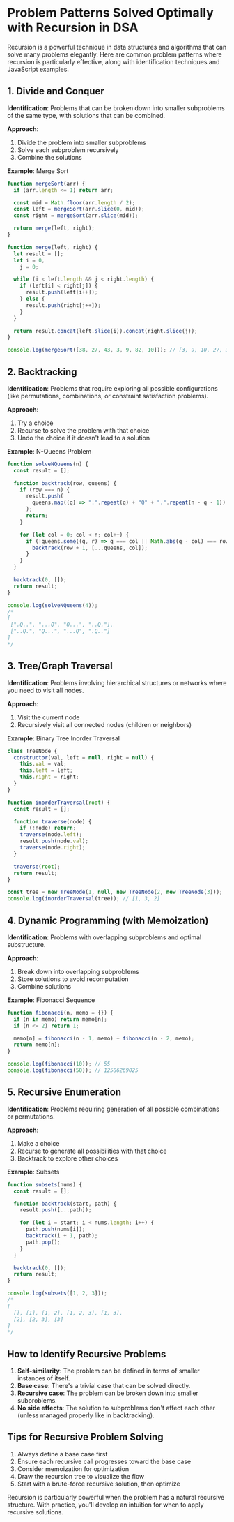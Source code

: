 # Problem Patterns Solved Optimally with Recursion in DSA

Recursion is a powerful technique in data structures and algorithms that can solve many problems elegantly. Here are common problem patterns where recursion is particularly effective, along with identification techniques and JavaScript examples.

## 1. Divide and Conquer

**Identification**: Problems that can be broken down into smaller subproblems of the same type, with solutions that can be combined.

**Approach**:

1. Divide the problem into smaller subproblems
2. Solve each subproblem recursively
3. Combine the solutions

**Example**: Merge Sort

```javascript
function mergeSort(arr) {
  if (arr.length <= 1) return arr;

  const mid = Math.floor(arr.length / 2);
  const left = mergeSort(arr.slice(0, mid));
  const right = mergeSort(arr.slice(mid));

  return merge(left, right);
}

function merge(left, right) {
  let result = [];
  let i = 0,
    j = 0;

  while (i < left.length && j < right.length) {
    if (left[i] < right[j]) {
      result.push(left[i++]);
    } else {
      result.push(right[j++]);
    }
  }

  return result.concat(left.slice(i)).concat(right.slice(j));
}

console.log(mergeSort([38, 27, 43, 3, 9, 82, 10])); // [3, 9, 10, 27, 38, 43, 82]
```

## 2. Backtracking

**Identification**: Problems that require exploring all possible configurations (like permutations, combinations, or constraint satisfaction problems).

**Approach**:

1. Try a choice
2. Recurse to solve the problem with that choice
3. Undo the choice if it doesn't lead to a solution

**Example**: N-Queens Problem

```javascript
function solveNQueens(n) {
  const result = [];

  function backtrack(row, queens) {
    if (row === n) {
      result.push(
        queens.map((q) => ".".repeat(q) + "Q" + ".".repeat(n - q - 1))
      );
      return;
    }

    for (let col = 0; col < n; col++) {
      if (!queens.some((q, r) => q === col || Math.abs(q - col) === row - r)) {
        backtrack(row + 1, [...queens, col]);
      }
    }
  }

  backtrack(0, []);
  return result;
}

console.log(solveNQueens(4));
/*
[
 [".Q..", "...Q", "Q...", "..Q."],
 ["..Q.", "Q...", "...Q", ".Q.."]
]
*/
```

## 3. Tree/Graph Traversal

**Identification**: Problems involving hierarchical structures or networks where you need to visit all nodes.

**Approach**:

1. Visit the current node
2. Recursively visit all connected nodes (children or neighbors)

**Example**: Binary Tree Inorder Traversal

```javascript
class TreeNode {
  constructor(val, left = null, right = null) {
    this.val = val;
    this.left = left;
    this.right = right;
  }
}

function inorderTraversal(root) {
  const result = [];

  function traverse(node) {
    if (!node) return;
    traverse(node.left);
    result.push(node.val);
    traverse(node.right);
  }

  traverse(root);
  return result;
}

const tree = new TreeNode(1, null, new TreeNode(2, new TreeNode(3)));
console.log(inorderTraversal(tree)); // [1, 3, 2]
```

## 4. Dynamic Programming (with Memoization)

**Identification**: Problems with overlapping subproblems and optimal substructure.

**Approach**:

1. Break down into overlapping subproblems
2. Store solutions to avoid recomputation
3. Combine solutions

**Example**: Fibonacci Sequence

```javascript
function fibonacci(n, memo = {}) {
  if (n in memo) return memo[n];
  if (n <= 2) return 1;

  memo[n] = fibonacci(n - 1, memo) + fibonacci(n - 2, memo);
  return memo[n];
}

console.log(fibonacci(10)); // 55
console.log(fibonacci(50)); // 12586269025
```

## 5. Recursive Enumeration

**Identification**: Problems requiring generation of all possible combinations or permutations.

**Approach**:

1. Make a choice
2. Recurse to generate all possibilities with that choice
3. Backtrack to explore other choices

**Example**: Subsets

```javascript
function subsets(nums) {
  const result = [];

  function backtrack(start, path) {
    result.push([...path]);

    for (let i = start; i < nums.length; i++) {
      path.push(nums[i]);
      backtrack(i + 1, path);
      path.pop();
    }
  }

  backtrack(0, []);
  return result;
}

console.log(subsets([1, 2, 3]));
/*
[
  [], [1], [1, 2], [1, 2, 3], [1, 3],
  [2], [2, 3], [3]
]
*/
```

## How to Identify Recursive Problems

1. **Self-similarity**: The problem can be defined in terms of smaller instances of itself.
2. **Base case**: There's a trivial case that can be solved directly.
3. **Recursive case**: The problem can be broken down into smaller subproblems.
4. **No side effects**: The solution to subproblems don't affect each other (unless managed properly like in backtracking).

## Tips for Recursive Problem Solving

1. Always define a base case first
2. Ensure each recursive call progresses toward the base case
3. Consider memoization for optimization
4. Draw the recursion tree to visualize the flow
5. Start with a brute-force recursive solution, then optimize

Recursion is particularly powerful when the problem has a natural recursive structure. With practice, you'll develop an intuition for when to apply recursive solutions.
